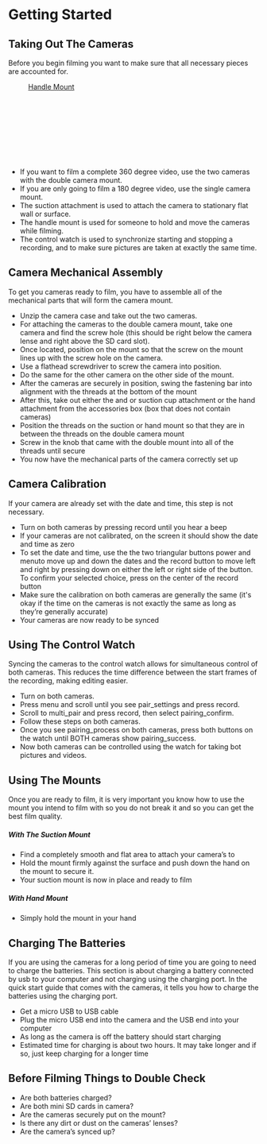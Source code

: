 <style type="text/css" src="/styles/image-gallery.css"></style>
<script type="text/javascript" src="./SCRIPT.js"></script>

# Getting Started

## Taking Out The Cameras

Before you begin filming you want to make sure that all necessary pieces are accounted for.

<div class="image-gallery">
<a href="https://dealien.gitbooks.io/vr-camera-handbook/content/assets/handle_mount.png" class="image-gallery" target="_blank"><figure class="image-gallery"><img src="https://dealien.gitbooks.io/vr-camera-handbook/content/assets/handle_mount_thumbnail.png" alt="" class="image-gallery">  <figcaption>Handle Mount</figcaption>
</figure></a>
<a href="https://dealien.gitbooks.io/vr-camera-handbook/content/assets/suction_mount.png" class="image-gallery" target="_blank"><figure class="image-gallery"><img src="https://dealien.gitbooks.io/vr-camera-handbook/content/assets/suction_mount_thumbnail.png" alt="" class="image-gallery"></figure></a>
<a href="https://dealien.gitbooks.io/vr-camera-handbook/content/assets/dual_mount.png" class="image-gallery" target="_blank"><figure class="image-gallery"><img src="https://dealien.gitbooks.io/vr-camera-handbook/content/assets/dual_mount_thumbnail.png" alt="" class="image-gallery"></figure></a>
<a href="https://dealien.gitbooks.io/vr-camera-handbook/content/assets/suction_mount.png" class="image-gallery" target="_blank"><figure class="image-gallery"><img src="https://dealien.gitbooks.io/vr-camera-handbook/content/assets/suction_mount_thumbnail.png" alt="" class="image-gallery"></figure></a>
<a href="https://dealien.gitbooks.io/vr-camera-handbook/content/assets/screw_key.png" class="image-gallery" target="_blank"><figure class="image-gallery"><img src="https://dealien.gitbooks.io/vr-camera-handbook/content/assets/screw_key_thumbnail.png" alt="" class="image-gallery"></figure></a>
<a href="https://dealien.gitbooks.io/vr-camera-handbook/content/assets/camera_bag.png" class="image-gallery" target="_blank"><figure class="image-gallery"><img src="https://dealien.gitbooks.io/vr-camera-handbook/content/assets/camera_bag_thumbnail.png" alt="" class="image-gallery"></figure></a>
<a href="https://dealien.gitbooks.io/vr-camera-handbook/content/assets/camera.png" class="image-gallery" target="_blank"><figure class="image-gallery"><img src="https://dealien.gitbooks.io/vr-camera-handbook/content/assets/camera_thumbnail.png" alt="" class="image-gallery"></figure></a>
<a href="https://dealien.gitbooks.io/vr-camera-handbook/content/assets/lens_cap.png" class="image-gallery" target="_blank"><figure class="image-gallery"><img src="https://dealien.gitbooks.io/vr-camera-handbook/content/assets/lens_cap_thumbnail.png" alt="" class="image-gallery"></figure></a>
<a href="https://dealien.gitbooks.io/vr-camera-handbook/content/assets/lens_ring.png" class="image-gallery" target="_blank"><figure class="image-gallery"><img src="https://dealien.gitbooks.io/vr-camera-handbook/content/assets/lens_ring_thumbnail.png" alt="" class="image-gallery"></figure></a>
<a href="https://dealien.gitbooks.io/vr-camera-handbook/content/assets/protective_lens.png" class="image-gallery" target="_blank"><figure class="image-gallery"><img src="https://dealien.gitbooks.io/vr-camera-handbook/content/assets/protective_lens_thumbnail.png" alt="" class="image-gallery"></figure></a>
<a href="https://dealien.gitbooks.io/vr-camera-handbook/content/assets/watch.png" class="image-gallery" target="_blank"><figure class="image-gallery"><img src="https://dealien.gitbooks.io/vr-camera-handbook/content/assets/watch_thumbnail.png" alt="" class="image-gallery"></figure></a>
</div>

* If you want to film a complete 360 degree video, use the two cameras with the double camera mount.
* If you are only going to film a 180 degree video, use the single camera mount.
* The suction attachment is used to attach the camera to stationary flat wall or surface.
* The handle mount is used for someone to hold and move the cameras while filming.
* The control watch is used to synchronize starting and stopping a recording, and to make sure pictures are taken at exactly the same time.



## Camera Mechanical Assembly

To get you cameras ready to film, you have to assemble all of the mechanical parts that will form the camera mount. 

* Unzip the camera case and take out the two cameras.
* For attaching the cameras to the double camera mount, take one camera and find the screw hole (this should be right below the camera lense and right above the SD card slot).
* Once located, position on the mount so that the screw on the mount lines up with the screw hole on the camera.
* Use a flathead screwdriver to screw the camera into position.
* Do the same for the other camera on the other side of the mount.
* After the cameras are securely in position, swing the fastening bar into alignment with the threads at the bottom of the mount
* After this, take out either the and or suction cup attachment or the hand attachment from the accessories box (box that does not contain cameras)
* Position the threads on the suction or hand mount so that they are in between the threads on the double camera mount
* Screw in the knob that came with the double mount into all of the threads until secure
* You now have the mechanical parts of the camera correctly set up



## Camera Calibration

If your camera are already set with the date and time, this step is not necessary.
* Turn on both cameras by pressing <span>record</span> until you hear a beep
* If your cameras are not calibrated, on the screen it should show the date and time as zero
* To set the date and time, use the the two triangular buttons <span>power</span> and <span>menu</span>to move up and down the dates and the record button to move left and right by pressing down on either the left or right side of the button. To confirm your selected choice, press on the center of the record button
* Make sure the calibration on both cameras are generally the same (it's okay if the time on the cameras is not exactly the same as long as they’re generally accurate)
* Your cameras are now ready to be synced



## Using The Control Watch
Syncing the cameras to the control watch allows for simultaneous control of both cameras. This reduces the time difference between the start frames of the recording, making editing easier.
* Turn on both cameras.
* Press <span>menu</span> and scroll until you see <span>pair_settings</span> and press <span>record</span>.
* Scroll to <span>multi_pair</span> and press <span>record</span>, then select <span>pairing_confirm</span>.
* Follow these steps on both cameras.
* Once you see <span>pairing_process</span> on both cameras, press both buttons on the watch until BOTH cameras show <span>pairing_success</span>.
* Now both cameras can be controlled using the watch for taking bot pictures and videos.



## Using The Mounts

Once you are ready to film, it is very important you know how to use the mount you intend to film with so you do not break it and so you can get the best film quality.

##### With The Suction Mount

* Find a completely smooth and flat area to attach your camera’s to
* Hold the mount firmly against the surface and push down the hand on the mount to secure it.
* Your suction mount is now in place and ready to film

##### With Hand Mount

* Simply hold the mount in your hand



## Charging The Batteries

If you are using the cameras for a long period of time you are going to need to charge the batteries. This section is about charging a battery connected by usb to your computer and not charging using the charging port. In the quick start guide that comes with the cameras, it tells you how to charge the batteries using the charging port.

* Get a micro USB to USB cable
* Plug the micro USB end into the camera and the USB end into your computer
* As long as the camera is off the battery should start charging
* Estimated time for charging is about two hours. It may take longer and if so, just keep charging for a longer time



## Before Filming Things to Double Check

* Are both batteries charged?
* Are both mini SD cards in camera?
* Are the cameras securely put on the mount?
* Is there any dirt or dust on the cameras’ lenses?
* Are the camera’s synced up?